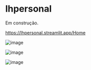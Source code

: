 # lhpersonal

Em construção.


https://lhpersonal.streamlit.app/Home

![image](https://github.com/user-attachments/assets/6348fa34-efb1-4076-ba66-09c7ecd51cb2)

![image](https://github.com/user-attachments/assets/c9ae6836-0ca2-423a-b085-c087c49b07ef)

![image](https://github.com/user-attachments/assets/6d7444ff-4405-422d-b948-9bfaecaeb9a8)
